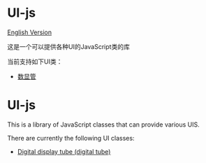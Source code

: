 # UI-js

[English Version](#ui-js-1)

这是一个可以提供各种UI的JavaScript类的库

当前支持如下UI类：

- [数显管](digital-tube/README.md)

# UI-js
This is a library of JavaScript classes that can provide various UIS.

There are currently the following UI classes:

- [Digital display tube (digital tube)](digital-tube/README-en.md)
